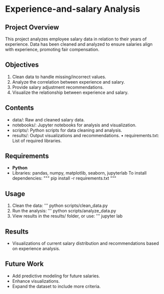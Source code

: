 # Experience-and-salary Analysis 
## Project Overview 
This project analyzes employee salary data in relation to their years of experience. Data has been cleaned and analyzed to ensure salaries align with experience, promoting fair compensation. 

## Objectives
1. Clean data to handle missing/incorrect values.
2.  Analyze the correlation between experience and salary.
3.   Provide salary adjustment recommendations.
4.   Visualize the relationship between experience and salary.

 ## Contents
 * data/: Raw and cleaned salary data.
 * notebooks/: Jupyter notebooks for analysis and visualization.
 * scripts/: Python scripts for data cleaning and analysis.
 * results/: Output visualizations and recommendations. • requirements.txt: List of required libraries.

 ## Requirements 
* **Python**
 * Libraries: pandas, numpy, matplotlib, seaborn, jupyterlab To install dependencies: 
""" pip install -r requirements.txt """

 ## Usage 
 1. Clean the data:
    ''' python
     scripts/clean_data.py
 3. Run the analysis:
   ''' python
  scripts/analyze_data.py
 5. View results in the results/ folder, or use:
  ''' jupyter
  lab

## Results
* Visualizations of current salary distribution and recommendations based on experience analysis. 

## Future Work 
* Add predictive modeling for future salaries.
* Enhance visualizations. 
* Expand the dataset to include more criteria.
